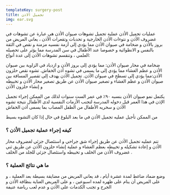 ```yaml
---
templateKey: surgery-post
title: تجميل الاذن
img: ear.svg
---
```


عمليات تجميل الأذن
عملية تجميل تشوهات صيوان الأذن هي عبارة عن تشوهات في غضروف الأذن و نتوءات الأذن الخارجية و تحدبات وتقعرات الأذن ، يعاني المريض من بروز بالأذن و ضخامة في صيوان الأذن مما يؤدي إلى أزمة نفسيه مزمنة و نقص في الثقة بالنفس و الانطوائية و خصوصا عند الأطفال في سن المدرسة مما يؤثر على تحصيله العلمي ، وتنقسم تشوهات الأذن إلى عدة أنواع:

ضخامة في محار صيوان الأذن: مما يؤدي إلى بروز الأذن و ازدياد في الزاوية بين صيوان الأذن و عظم الغشاء مما يؤدي إلى ما يسمى في تشوه أذن الخفاش.
تشوه نقص حلزون الأذن:مما يؤدي إلى تسطح في صيوان الأذن.
تجميل الأذن يهدف إلى تقصير المسافة بين صيوان الأذن و عظم الغشاء و تصغير صيوان الأذن عن طريق تصغير محار الأذن و تخييطه و إنشاء حلزون الأذن

يكتمل نمو صيوان الأذن بنسبه ٩٠٪ في عمر الست سنوات لذلك من الممكن إجراء تجميل الإذن في هذا العمر قبل دخوله المدرسة لتجنب الأزمات النفسية لدى الأطفال نتيجة تشوه الأذن و سخريه الأطفال من الطفل المصاب بما يسمى أذن الخفاش

من الممكن تأجيل عمليه تجميل الأذن في ما بعد البلوغ في حال إذا كان التشوه بسيط

### كيفه إجراء عملية تجميل الأذن ؟

تتم عمليه تجميل الأذن عن طريق إجراء شق جراحي و استئصال جزئي لغضروف محار الأذن و إعادة تشكيله و تخييطه بعظم الغشاء و عملية إنشاء حلزون الأذن عن طريق ثني غضروف الأذن من الخلف و تخييطه واستئصال جزئي للجلد من الخلف .

### ما هي نتائج العملية ؟

وضع ضماد ضاغط لمدة عشرة أيام ، قد يعاني المريض من مضايقة بسيطة بعد العملية ، و على المريض أن ينام على ظهره لمده اسبوعين ، و على المريض العناية بنظافة الأذن و الجرح و تجنب الكدمات على الأذن و عدم لعب رياضة عنيفة
